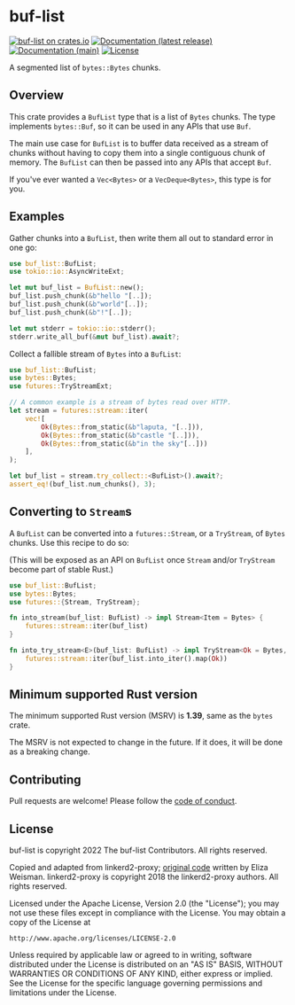 # buf-list

[![buf-list on crates.io](https://img.shields.io/crates/v/buf-list)](https://crates.io/crates/buf-list) [![Documentation (latest release)](https://docs.rs/buf-list/badge.svg)](https://docs.rs/buf-list/) [![Documentation (main)](https://img.shields.io/badge/docs-main-brightgreen)](https://sunshowers-code.github.io/buf-list/rustdoc/buf_list/) [![License](https://img.shields.io/badge/license-Apache-green.svg)](LICENSE)

A segmented list of `bytes::Bytes` chunks.

## Overview

This crate provides a `BufList` type that is a list of `Bytes` chunks.
The type implements `bytes::Buf`, so it can be used in any APIs that use `Buf`.

The main use case for `BufList` is to buffer data received as a stream of chunks without
having to copy them into a single contiguous chunk of memory. The `BufList` can then be passed
into any APIs that accept `Buf`.

If you've ever wanted a `Vec<Bytes>` or a `VecDeque<Bytes>`, this type is for you.

## Examples

Gather chunks into a `BufList`, then write them all out to standard error in one go:

```rust
use buf_list::BufList;
use tokio::io::AsyncWriteExt;

let mut buf_list = BufList::new();
buf_list.push_chunk(&b"hello "[..]);
buf_list.push_chunk(&b"world"[..]);
buf_list.push_chunk(&b"!"[..]);

let mut stderr = tokio::io::stderr();
stderr.write_all_buf(&mut buf_list).await?;
```

Collect a fallible stream of `Bytes` into a `BufList`:

```rust
use buf_list::BufList;
use bytes::Bytes;
use futures::TryStreamExt;

// A common example is a stream of bytes read over HTTP.
let stream = futures::stream::iter(
    vec![
        Ok(Bytes::from_static(&b"laputa, "[..])),
        Ok(Bytes::from_static(&b"castle "[..])),
        Ok(Bytes::from_static(&b"in the sky"[..]))
    ],
);

let buf_list = stream.try_collect::<BufList>().await?;
assert_eq!(buf_list.num_chunks(), 3);
```

## Converting to `Stream`s

A `BufList` can be converted into a `futures::Stream`, or a `TryStream`, of `Bytes` chunks. Use
this recipe to do so:

(This will be exposed as an API on `BufList` once `Stream` and/or `TryStream` become part of
stable Rust.)

```rust
use buf_list::BufList;
use bytes::Bytes;
use futures::{Stream, TryStream};

fn into_stream(buf_list: BufList) -> impl Stream<Item = Bytes> {
    futures::stream::iter(buf_list)
}

fn into_try_stream<E>(buf_list: BufList) -> impl TryStream<Ok = Bytes, Error = E> {
    futures::stream::iter(buf_list.into_iter().map(Ok))
}
```

## Minimum supported Rust version

The minimum supported Rust version (MSRV) is **1.39**, same as the `bytes` crate.

The MSRV is not expected to change in the future. If it does, it will be done as a breaking
change.

## Contributing

Pull requests are welcome! Please follow the
[code of conduct](https://github.com/sunshowers-code/.github/blob/main/CODE_OF_CONDUCT.md).

## License

buf-list is copyright 2022 The buf-list Contributors. All rights reserved.

Copied and adapted from linkerd2-proxy; [original
code](https://github.com/linkerd/linkerd2-proxy/blob/d36e3a75ef428453945eedaa230a32982c17d30d/linkerd/http-retry/src/replay.rs#L421-L492)
written by Eliza Weisman. linkerd2-proxy is copyright 2018 the linkerd2-proxy authors. All rights
reserved.

Licensed under the Apache License, Version 2.0 (the "License"); you may not use
these files except in compliance with the License. You may obtain a copy of the
License at

    http://www.apache.org/licenses/LICENSE-2.0

Unless required by applicable law or agreed to in writing, software distributed
under the License is distributed on an "AS IS" BASIS, WITHOUT WARRANTIES OR
CONDITIONS OF ANY KIND, either express or implied. See the License for the
specific language governing permissions and limitations under the License.
